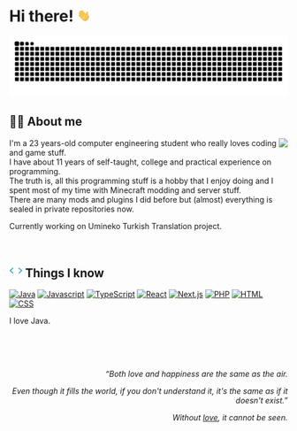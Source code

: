 # Hi there! <img src="https://raw.githubusercontent.com/Singulariity/Singulariity/main/icons/wave.gif" width="24">
<p align="center">
  <picture>
    <source media="(prefers-color-scheme: dark)" srcset="https://raw.githubusercontent.com/Singulariity/Singulariity/snake/snake-dark.svg" />
    <source media="(prefers-color-scheme: light)" srcset="https://raw.githubusercontent.com/Singulariity/Singulariity/snake/snake.svg" />
    <img alt="github-snake" src="https://raw.githubusercontent.com/Singulariity/Singulariity/snake/snake.svg" />
  </picture>
</p>

## 🧍‍♂️ About me
<img align="right" src="https://komarev.com/ghpvc/?username=Singulariity&style=for-the-badge&color=blue">

I'm a 23 years-old computer engineering student who really loves coding and game stuff.  
I have about 11 years of self-taught, college and practical experience on programming.  
The truth is, all this programming stuff is a hobby that I enjoy doing and I spent most of my time with Minecraft modding and server stuff.  
There are many mods and plugins I did before but (almost) everything is sealed in private repositories now.

Currently working on Umineko Turkish Translation project.

<br>

## <img src="https://raw.githubusercontent.com/Singulariity/Singulariity/main/icons/skills.gif" width="24" /> Things I know
<a href="https://youtu.be/m4-HM_sCvtQ" target="_blank"><img src="https://img.shields.io/badge/Java-ec8e11.svg?&style=for-the-badge&logo=intellijidea&logoColor=ec8e11&labelColor=000000" title="Java" /></a>
<a href="https://i.imgur.com/3RRN1I2.png" target="_blank"><img src="https://img.shields.io/badge/JavaScript-F7DF1E.svg?&style=for-the-badge&logo=javascript&logoColor=F7DF1E&labelColor=000000" title="Javascript" /></a>
<a href="#"><img src="https://img.shields.io/badge/TypeScript-3178C6.svg?&style=for-the-badge&logo=typescript&logoColor=3178C6&labelColor=000000" title="TypeScript" /></a>
<a href="#"><img src="https://img.shields.io/badge/React-61DAFB.svg?&style=for-the-badge&logo=react&logoColor=61DAFB&labelColor=000000" title="React" /></a>
<a href="#"><img src="https://img.shields.io/badge/Next.js-000.svg?&style=for-the-badge&logo=nextdotjs&logoColor=fff&labelColor=000000" title="Next.js" /></a>
<a href="#"><img src="https://img.shields.io/badge/PHP-777BB4.svg?&style=for-the-badge&logo=php&logoColor=777BB4&labelColor=000000" title="PHP" /></a>
<a href="#"><img src="https://img.shields.io/badge/HTML-E34F26.svg?&style=for-the-badge&logo=html5&logoColor=E34F26&labelColor=000000" title="HTML" /></a>
<a href="#"><img src="https://img.shields.io/badge/CSS-1572B6.svg?&style=for-the-badge&logo=css3&logoColor=1572B6&labelColor=000000" title="CSS" /></a>
<!--
I think I don't know C++ very well (:
<a href="#"><img src="https://img.shields.io/badge/C%2B%2B-00599C.svg?&style=for-the-badge&logo=c%2B%2B&logoColor=00599C&labelColor=000000" title="C++" /></a>
-->

I love Java.

<br><br><br>

<p align="right"><i>“Both love and happiness are the same as the air.</i></p>  
<p align="right"><i>Even though it fills the world, if you don't understand it, it's the same as if it doesn't exist.”</i></p>  
<p align="right"><i>Without <a href="https://youtu.be/iaZxTAXuA9s" target="_blank">love</a>, it cannot be seen.</i></p>

